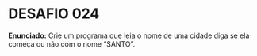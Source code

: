 # DESAFIO 024

**Enunciado:** Crie um programa que leia o nome de uma cidade diga se ela começa ou não com o nome “SANTO”.